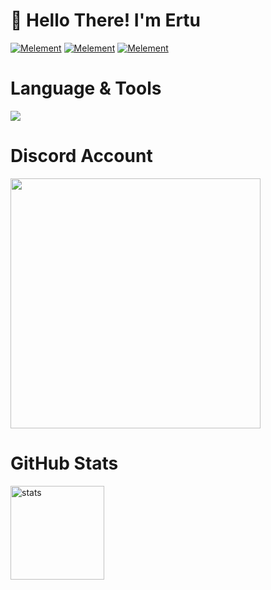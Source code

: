 # 👋 Hello There! I'm Ertu

[![Melement](https://img.shields.io/badge/Discord-ertu-6b06f2)](https://discord.com/users/991625835306024992)
[![Melement](https://img.shields.io/badge/Discord-Luppux-6b06f2)](https://discord.gg/annan)
[![Melement](https://komarev.com/ghpvc/?username=ZeusMisali&color=dc143c&label=Visitors&color=6b06f2)](https://github.com/melementt)

# Language & Tools
 <img src="https://skillicons.dev/icons?i=js,html,css,nodejs,mongo,&theme=dark" />

# Discord Account
<a href="https://discord.com/users/136619876407050240"><img  width="400px" src="https://luppufy.onrender.com/member/991625835306024992?border=f61014&theme=070000"></a>


# GitHub Stats
<img src="https://github-readme-stats.vercel.app/api?username=ertucuk&count_private=true&show_icons=true&theme=midnight-purple&hide_border=true" width="%150" height="150px" alt="stats" align="center" />








